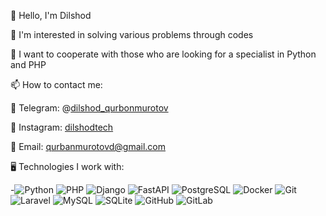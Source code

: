 👋 Hello, I'm Dilshod

👀 I'm interested in solving various problems through codes

💞️ I want to cooperate with those who are looking for a specialist in Python and PHP

📫 How to contact me:

📱 Telegram: @[dilshod_qurbonmurotov](https://t.me/dilshod_qurbonmurotov/)

📸 Instagram: [dilshodtech](https://www.instagram.com/dilshodtech/)

📧 Email: qurbanmurotovd@gmail.com

🖥️ Technologies I work with:

-![Python](https://upload.wikimedia.org/wikipedia/commons/c/c3/Python-logo-notext.svg) 
![PHP](https://upload.wikimedia.org/wikipedia/commons/2/27/PHP_logo.svg) 
![Django](https://upload.wikimedia.org/wikipedia/commons/7/75/Django_logo.svg) 
![FastAPI](https://fastapi.tiangolo.com/img/logo/logo.svg) 
![PostgreSQL](https://upload.wikimedia.org/wikipedia/commons/2/29/Postgresql_elephant.svg) 
![Docker](https://upload.wikimedia.org/wikipedia/commons/a/a0/Docker_logo.svg) 
![Git](https://upload.wikimedia.org/wikipedia/commons/a/a7/Git-Logo.svg) 
![Laravel](https://upload.wikimedia.org/wikipedia/commons/9/9a/Laravel_Logo.svg) 
![MySQL](https://upload.wikimedia.org/wikipedia/commons/6/61/MySQL_logo.svg) 
![SQLite](https://upload.wikimedia.org/wikipedia/commons/d/d7/SQLite370.svg) 
![GitHub](https://upload.wikimedia.org/wikipedia/commons/9/91/Octicons-mark-github.svg) 
![GitLab](https://upload.wikimedia.org/wikipedia/commons/7/75/GitLab_Logo.svg)



<!---
dilshodd1103/dilshodd1103 is a ✨ special ✨ repository because its `README.md` (this file) appears on your GitHub profile.
You can click the Preview link to take a look at your changes.
--->
